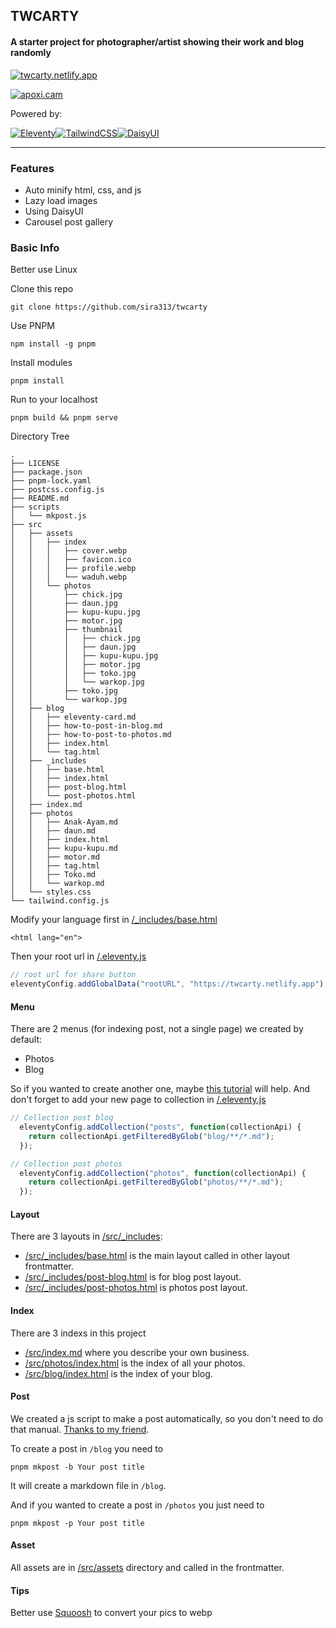 ## TWCARTY
#### A starter project for photographer/artist showing their work and blog randomly
[![twcarty.netlify.app](https://img.shields.io/badge/LIVE-twcarty.netlify.app-blue?style=for-the-badge)](https://twcarty.netlify.app/)

[![apoxi.cam](https://img.shields.io/badge/SAMPLE-apoxi.cam-blue?style=for-the-badge)](https://apoxi.cam/)

Powered by:

[![Eleventy](https://img.shields.io/badge/Eleventy-000000?style=for-the-badge&logo=eleventy&logoColor=white)](https://www.11ty.dev/)[![TailwindCSS](https://img.shields.io/badge/tailwindcss-%2338B2AC.svg?style=for-the-badge&logo=tailwind-css&logoColor=white)](https://tailwindcss.com/)[![DaisyUI](https://img.shields.io/badge/daisyui-5A0EF8?style=for-the-badge&logo=daisyui&logoColor=white)](https://daisyui.com/)

---

### Features
- Auto minify html, css, and js
- Lazy load images
- Using DaisyUI
- Carousel post gallery

### Basic Info
Better use Linux

Clone this repo
```
git clone https://github.com/sira313/twcarty
```
Use PNPM
```
npm install -g pnpm
```
Install modules
```
pnpm install
```
Run to your localhost 
```
pnpm build && pnpm serve
```
Directory Tree
```
.
├── LICENSE
├── package.json
├── pnpm-lock.yaml
├── postcss.config.js
├── README.md
├── scripts
│   └── mkpost.js
├── src
│   ├── assets
│   │   ├── index
│   │   │   ├── cover.webp
│   │   │   ├── favicon.ico
│   │   │   ├── profile.webp
│   │   │   └── waduh.webp
│   │   └── photos
│   │       ├── chick.jpg
│   │       ├── daun.jpg
│   │       ├── kupu-kupu.jpg
│   │       ├── motor.jpg
│   │       ├── thumbnail
│   │       │   ├── chick.jpg
│   │       │   ├── daun.jpg
│   │       │   ├── kupu-kupu.jpg
│   │       │   ├── motor.jpg
│   │       │   ├── toko.jpg
│   │       │   └── warkop.jpg
│   │       ├── toko.jpg
│   │       └── warkop.jpg
│   ├── blog
│   │   ├── eleventy-card.md
│   │   ├── how-to-post-in-blog.md
│   │   ├── how-to-post-to-photos.md
│   │   ├── index.html
│   │   └── tag.html
│   ├── _includes
│   │   ├── base.html
│   │   ├── index.html
│   │   ├── post-blog.html
│   │   └── post-photos.html
│   ├── index.md
│   ├── photos
│   │   ├── Anak-Ayam.md
│   │   ├── daun.md
│   │   ├── index.html
│   │   ├── kupu-kupu.md
│   │   ├── motor.md
│   │   ├── tag.html
│   │   ├── Toko.md
│   │   └── warkop.md
│   └── styles.css
└── tailwind.config.js
```
Modify your language first in [/_includes/base.html](https://github.com/sira313/TWCARTY/blob/4a69eaa27e836443707ecb1e1a10fea311a42cba/_includes/base.html#L2)
```
<html lang="en">
```
Then your root url in [/.eleventy.js](https://github.com/sira313/TWCARTY/blob/4a69eaa27e836443707ecb1e1a10fea311a42cba/.eleventy.js#L21)
```javascript
// root url for share button
eleventyConfig.addGlobalData("rootURL", "https://twcarty.netlify.app");
```

#### Menu
There are 2 menus (for indexing post, not a single page) we created by default:
- Photos
- Blog

So if you wanted to create another one, maybe [this tutorial](https://www.youtube.com/watch?v=kzf9A9tkkl4) will help. And don't forget to add your new page to collection in [/.eleventy.js](https://github.com/sira313/TWCARTY/blob/4a69eaa27e836443707ecb1e1a10fea311a42cba/.eleventy.js#L32)
```javascript
// Collection post blog
  eleventyConfig.addCollection("posts", function(collectionApi) {
    return collectionApi.getFilteredByGlob("blog/**/*.md");
  });

// Collection post photos
  eleventyConfig.addCollection("photos", function(collectionApi) {
    return collectionApi.getFilteredByGlob("photos/**/*.md");
  });
```

#### Layout
There are 3 layouts in [/src/_includes](/src/_includes/):
- [/src/_includes/base.html](/src/_includes/base.html) is the main layout called in other layout frontmatter.
- [/src/_includes/post-blog.html](/src/_includes/post-blog.html) is for blog post layout.
- [/src/_includes/post-photos.html](/src/_includes/post-photos.html) is photos post layout.
#### Index
There are 3 indexs in this project
- [/src/index.md](/src/index.md) where you describe your own business.
- [/src/photos/index.html](/src/photos/index.html) is the index of all your photos.
- [/src/blog/index.html](/src/blog/index.html) is the index of your blog.
#### Post
We created a js script to make a post automatically, so you don't need to do that manual. [Thanks to my friend](https://github.com/mustofa-id).

To create a post in `/blog` you need to
```
pnpm mkpost -b Your post title
```
It will create a markdown file in `/blog`.

And if you wanted to create a post in `/photos` you just need to
```
pnpm mkpost -p Your post title
```
#### Asset
All assets are in [/src/assets](/src/assets/) directory and called in the frontmatter.
#### Tips
Better use [Squoosh](https://squoosh.app/) to convert your pics to webp
